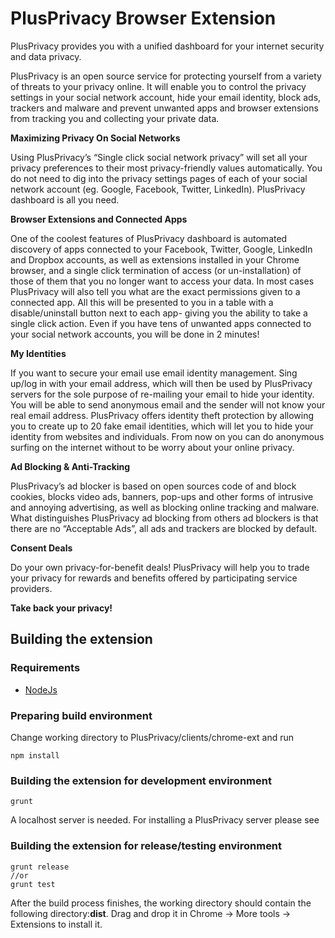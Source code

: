 PlusPrivacy Browser Extension
=============================
PlusPrivacy provides you with a unified dashboard for your internet security and data privacy.

PlusPrivacy is an open source service for protecting yourself from a variety of threats to your privacy online. It will enable you to control the privacy settings in your social network account, hide your email identity, block ads, trackers and malware and prevent unwanted apps and browser extensions from tracking you and collecting your private data.

**Maximizing Privacy On Social Networks**

Using PlusPrivacy’s “Single click social network privacy” will set all your privacy preferences to their most privacy-friendly values automatically. You do not need to dig into the privacy settings pages of each of your social network account (eg. Google, Facebook, Twitter, LinkedIn). PlusPrivacy dashboard is all you need.

**Browser Extensions and Connected Apps**

One of the coolest features of PlusPrivacy dashboard is automated discovery of apps connected to your Facebook, Twitter, Google, LinkedIn and Dropbox accounts, as well as extensions installed in your Chrome browser, and a single click termination of access (or un-installation) of those of them that you no longer want to access your data. In most cases PlusPrivacy will also tell you what are the exact permissions given to a connected app. All this will be presented to you in a table with a disable/uninstall button next to each app- giving you the ability to take a single click action. Even if you have tens of unwanted apps connected to your social network accounts, you will be done in 2 minutes!

**My Identities**

If you want to secure your email use email identity management. Sing up/log in with your email address, which will then be used by PlusPrivacy servers for the sole purpose of re-mailing your email to hide your identity. You will be able to send anonymous email and the sender will not know your real email address.
PlusPrivacy offers identity theft protection by allowing you to create up to 20 fake email identities, which will let you to hide your identity from websites and individuals. From now on you can do anonymous surfing on the internet without to be worry about your online privacy.

**Ad Blocking & Anti-Tracking**

PlusPrivacy’s ad blocker is based on open sources code of and block cookies, blocks video ads, banners, pop-ups and other forms of intrusive and annoying advertising, as well as blocking online tracking and malware.
What distinguishes PlusPrivacy ad blocking from others ad blockers is that there are no “Acceptable Ads”, all ads and trackers are blocked by default.

**Consent Deals**

Do your own privacy-for-benefit deals!
PlusPrivacy will help you to trade your privacy for rewards and benefits offered by participating service providers.

**Take back your privacy!**

Building the extension
----------------------

### Requirements
- [NodeJs](https://nodejs.org)
### Preparing build environment
Change working directory to PlusPrivacy/clients/chrome-ext and run

    npm install
### Building the extension for development environment
    grunt
A localhost server is needed. For installing a PlusPrivacy server please see
### Building the extension for release/testing environment
    grunt release
    //or
    grunt test

After the build process finishes, the working directory should contain the following directory:**dist**.
Drag and drop it in Chrome -> More tools -> Extensions to install it.